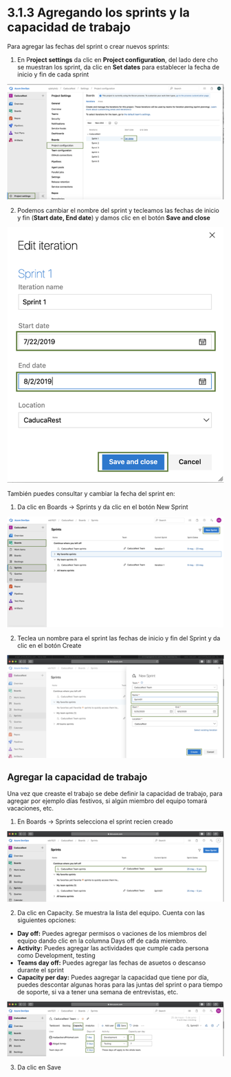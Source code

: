 # 3.1.3 Agregando los sprints y la capacidad de trabajo

Para agregar las fechas del sprint o crear nuevos sprints:

1. En P**roject settings** da clic en **Project configuration**, del lado dere cho se muestran los sprint, da clic en **Set dates** para establecer la fecha de inicio y fin de cada sprint

![](../../.gitbook/assets/image%20%28323%29.png)

2. Podemos cambiar el nombre del sprint y tecleamos las fechas de inicio y fin \(**Start date, End date**\)  y damos clic en el botón **Save and close**

![](../../.gitbook/assets/image%20%28289%29.png)

También puedes consultar y cambiar la fecha del sprint en:

1. Da clic en Boards -&gt; Sprints y da clic en el botón New Sprint

![](../../.gitbook/assets/image%20%28447%29.png)

2. Teclea un nombre para el sprint las fechas de inicio y fin del Sprint y da clic en el botón Create

![](../../.gitbook/assets/image%20%28441%29.png)

## Agregar la capacidad de trabajo

Una vez que creaste el trabajo se debe definir la capacidad de trabajo, para agregar por ejemplo días festivos, si algún miembro del equipo tomará vacaciones, etc.

1. En Boards -&gt; Sprints selecciona el sprint recien creado

![](../../.gitbook/assets/image%20%28440%29.png)

2. Da clic en Capacity. Se muestra la lista del equipo. Cuenta con las siguientes opciones:

* **Day off:** Puedes agregar permisos o vaciones de los miembros del equipo dando clic en la columna Days off de cada miembro.
* **Activity:** Puedes agregar las actividades que cumple cada persona como Development, testing
* **Teams day off:** Puedes agregar las fechas de asuetos o descanso durante el sprint
* **Capacity per day:** Puedes aagregar la capacidad que tiene por día, puedes descontar algunas horas para las juntas del sprint o para tiempo de soporte, si va a tener una semana de entrevistas, etc.

![](../../.gitbook/assets/image%20%28446%29.png)

3. Da clic en Save

